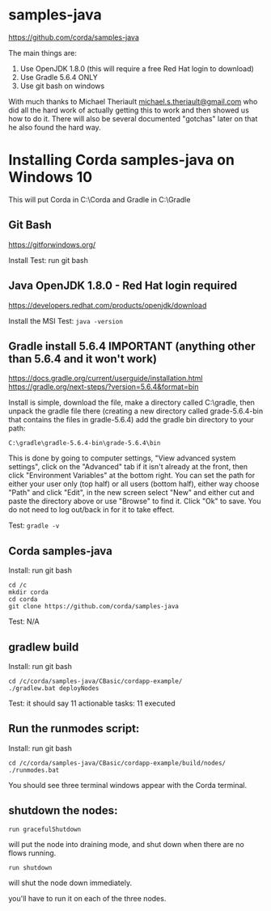 # samples-java

https://github.com/corda/samples-java

The main things are:

1. Use OpenJDK 1.8.0 (this will require a free Red Hat login to download)
2. Use Gradle 5.6.4 ONLY
3. Use git bash on windows

With much thanks to Michael Theriault <michael.s.theriault@gmail.com> who did all the hard work of actually getting this to work and then showed us how to do it. There will also be several documented "gotchas" later on that he also found the hard way.

# Installing Corda samples-java on Windows 10

This will put Corda in C:\Corda and Gradle in C:\Gradle

## Git Bash
https://gitforwindows.org/

Install
Test: run git bash

## Java OpenJDK 1.8.0 - Red Hat login required

https://developers.redhat.com/products/openjdk/download

Install the MSI
Test: ```java -version```

## Gradle install 5.6.4 IMPORTANT (anything other than 5.6.4 and it won't work)

https://docs.gradle.org/current/userguide/installation.html
https://gradle.org/next-steps/?version=5.6.4&format=bin

Install is simple, download the file, make a directory called C:\gradle\, then unpack the gradle file there (creating a new directory called grade-5.6.4-bin that contains the files in gradle-5.6.4) add the gradle bin directory to your path:

```
C:\gradle\gradle-5.6.4-bin\grade-5.6.4\bin
```

This is done by going to computer settings, "View advanced system settings", click on the "Advanced" tab if it isn't already at the front, then click "Environment Variables" at the bottom right. You can set the path for either your user only (top half) or all users (bottom half), either way choose "Path" and click "Edit", in the new screen select "New" and either cut and paste the directory above or use "Browse" to find it. Click "Ok" to save. You do not need to log out/back in for it to take effect.

Test: ```gradle -v```


## Corda samples-java

Install:
run git bash

```
cd /c
mkdir corda
cd corda
git clone https://github.com/corda/samples-java
```
Test: N/A

## gradlew build

Install:
run git bash  

```
cd /c/corda/samples-java/CBasic/cordapp-example/  
./gradlew.bat deployNodes
```

Test: it should say 11 actionable tasks: 11 executed

## Run the runmodes script:

Install:
run git bash

```
cd /c/corda/samples-java/CBasic/cordapp-example/build/nodes/
./runmodes.bat
```

You should see three terminal windows appear with the Corda terminal.


## shutdown the nodes:
```
run gracefulShutdown
```
will put the node into draining mode, and shut down when there are no flows running.

```
run shutdown
```
will shut the node down immediately.

you'll have to run it on each of the three nodes.
